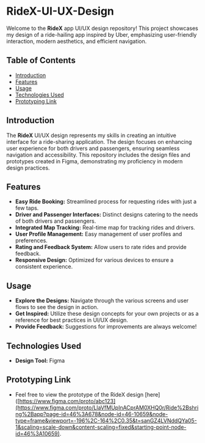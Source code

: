 # RideX-UI-UX-Design

Welcome to the **RideX** app UI/UX design repository! This project showcases my design of a ride-hailing app inspired by Uber, emphasizing user-friendly interaction, modern aesthetics, and efficient navigation.

## Table of Contents

- [Introduction](#introduction)
- [Features](#features)
- [Usage](#usage)
- [Technologies Used](#technologies-used)
- [Prototyping Link](#prototyping-link)

## Introduction

The **RideX** UI/UX design represents my skills in creating an intuitive interface for a ride-sharing application. The design focuses on enhancing user experience for both drivers and passengers, ensuring seamless navigation and accessibility. This repository includes the design files and prototypes created in Figma, demonstrating my proficiency in modern design practices.

## Features

- **Easy Ride Booking:** Streamlined process for requesting rides with just a few taps.
- **Driver and Passenger Interfaces:** Distinct designs catering to the needs of both drivers and passengers.
- **Integrated Map Tracking:** Real-time map for tracking rides and drivers.
- **User Profile Management:** Easy management of user profiles and preferences.
- **Rating and Feedback System:** Allow users to rate rides and provide feedback.
- **Responsive Design:** Optimized for various devices to ensure a consistent experience.

## Usage

- **Explore the Designs:** Navigate through the various screens and user flows to see the design in action.
- **Get Inspired:** Utilize these design concepts for your own projects or as a reference for best practices in UI/UX design.
- **Provide Feedback:** Suggestions for improvements are always welcome!

## Technologies Used

- **Design Tool:** Figma

## Prototyping Link

- Feel free to view the prototype of the RideX design [here]([https://www.figma.com/proto/abc123](https://www.figma.com/proto/LlaVfMUpInACprAM0XHQ0r/Ride%2Bshring%2Bapp?page-id=46%3A678&node-id=46-10659&node-type=frame&viewport=-196%2C-164%2C0.35&t=sanGZ4LVNddQYa05-1&scaling=scale-down&content-scaling=fixed&starting-point-node-id=46%3A10659).


